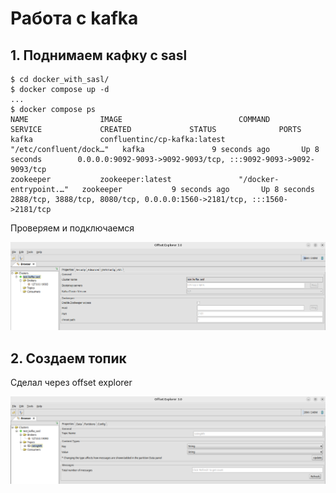 # Работа с kafka

## 1. Поднимаем кафку с sasl

```
$ cd docker_with_sasl/
$ docker compose up -d
...
$ docker compose ps
NAME                IMAGE                          COMMAND                  SERVICE             CREATED             STATUS              PORTS
kafka               confluentinc/cp-kafka:latest   "/etc/confluent/dock…"   kafka               9 seconds ago       Up 8 seconds        0.0.0.0:9092-9093->9092-9093/tcp, :::9092-9093->9092-9093/tcp
zookeeper           zookeeper:latest               "/docker-entrypoint.…"   zookeeper           9 seconds ago       Up 8 seconds        2888/tcp, 3888/tcp, 8080/tcp, 0.0.0.0:1560->2181/tcp, :::1560->2181/tcp
```

Проверяем и подключаемся

![Success connection to kafka](./img/success_connection_kafka.png "Успешно подключились к кафке")

## 2. Создаем топик

Сделал через offset explorer

![Create topic](./img/create_topic.png "Создал топик ratingWh")
